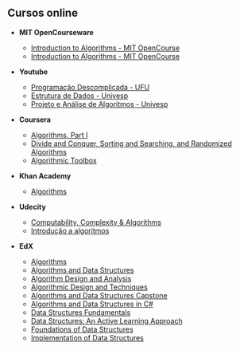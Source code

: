 ## Cursos online

  * **MIT OpenCourseware**
    * [Introduction to Algorithms - MIT OpenCourse](https://ocw.mit.edu/courses/electrical-engineering-and-computer-science/6-046j-introduction-to-algorithms-sma-5503-fall-2005/)   
    * [Introduction to Algorithms - MIT OpenCourse](https://ocw.mit.edu/courses/electrical-engineering-and-computer-science/6-006-introduction-to-algorithms-fall-2011/lecture-videos/)   
  * **Youtube**
    * [Programação Descomplicada - UFU](https://www.youtube.com/user/progdescomplicada) 
    * [Estrutura de Dados - Univesp](https://www.youtube.com/playlist?list=PLxI8Can9yAHf8k8LrUePyj0y3lLpigGcl)
    * [Projeto e Análise de Algoritmos - Univesp](https://www.youtube.com/playlist?list=PLxI8Can9yAHdNN5fpKWRF8bbLG-2P-0LW)
    
  * **Coursera** 
    * [Algorithms, Part I](https://www.coursera.org/learn/algorithms-part1)
    * [Divide and Conquer, Sorting and Searching, and Randomized Algorithms](https://www.coursera.org/learn/algorithms-divide-conquer)
    * [Algorithmic Toolbox](https://www.coursera.org/learn/algorithmic-toolbox)
  
  * **Khan Academy**
    * [Algorithms](https://www.khanacademy.org/computing/computer-science/algorithms)
    
  * **Udecity**
    * [Computability, Complexity & Algorithms](https://br.udacity.com/course/computability-complexity-algorithms--ud061)
    * [Introdução a algoritmos](https://br.udacity.com/course/intro-to-algorithms--cs215)
    
  * **EdX**
    * [Algorithms](https://www.edx.org/course/algorithms)
    * [Algorithms and Data Structures](https://www.edx.org/course/algorithms-and-data-structures-2)
    * [Algorithm Design and Analysis](https://www.edx.org/course/algorithm-design-analysis-pennx-sd3x)
    * [Algorithmic Design and Techniques](https://www.edx.org/course/algorithmic-design-techniques-uc-san-diegox-algs200x)
    * [Algorithms and Data Structures Capstone](https://www.edx.org/course/algorithms-data-structures-capstone-uc-san-diegox-algs207x)
    * [Algorithms and Data Structures in C#](https://www.edx.org/course/algorithms-data-structures-c-sharp-3)
    * [Data Structures Fundamentals](https://www.edx.org/course/data-structures-fundamentals-uc-san-diegox-algs201x)
    * [Data Structures: An Active Learning Approach](https://www.edx.org/course/data-structures-an-active-learning-approach)
    * [Foundations of Data Structures](https://www.edx.org/course/foundations-of-data-structures)
    * [Implementation of Data Structures](https://www.edx.org/course/implementation-of-data-structures)
